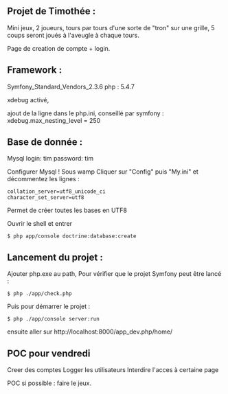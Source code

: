 ## Projet de Timothée :

Mini jeux, 2 joueurs, tours par tours d'une sorte de "tron" sur une grille,
5 coups seront joués à l'aveugle à chaque tours.

Page de creation de compte + login.

## Framework :
Symfony_Standard_Vendors_2.3.6
php : 5.4.7

xdebug activé,

ajout de la ligne dans le php.ini, conseillé par symfony :
xdebug.max_nesting_level = 250

## Base de donnée :
Mysql
login: tim
password: tim

Configurer Mysql !
Sous wamp
Cliquer sur "Config" puis "My.ini" et décommentez les lignes :
```
collation_server=utf8_unicode_ci
character_set_server=utf8
```
Permet de créer toutes les bases en UTF8

Ouvrir le shell et entrer
```shell
$ php app/console doctrine:database:create
```

## Lancement du projet :

Ajouter php.exe au path,
Pour vérifier que le projet Symfony peut être lancé :
```shell
$ php ./app/check.php
```

Puis pour démarrer le projet :
```shell
$ php ./app/console server:run
```

ensuite aller sur
http://localhost:8000/app_dev.php/home/

## POC pour vendredi
Creer des comptes
Logger les utilisateurs
Interdire l'acces à certaine page

POC si possible :
faire le jeux.
